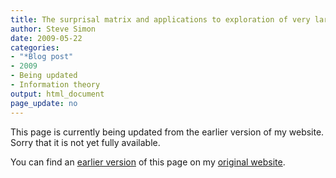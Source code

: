 ```yaml
---
title: The surprisal matrix and applications to exploration of very large discrete data sets
author: Steve Simon
date: 2009-05-22
categories:
- "*Blog post"
- 2009
- Being updated
- Information theory
output: html_document
page_update: no
---
```


This page is currently being updated from the earlier version of my website. Sorry that it is not yet fully available.

<!---More--->

You can find an [earlier version][sim1] of this page on my [original website][sim2].

[sim1]: http://www.pmean.com/09/SurprisalMatrix.html
[sim2]: http://www.pmean.com/original_site.html
